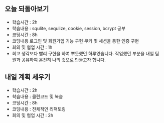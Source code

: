 ## 오늘 되돌아보기
- 학습시간 : 2h
- 학습내용 : squlite, sequlize, cookie, session, bcrypt 공부
- 코딩시간 : 8h
- 코딩내용
    로그인 및 회원가입 기능 구현
    쿠키 및 세션을 통한 인증 구현
- 회의 및 협업 시간 : 1h
- 회고
    생각보다 빨리 구현을 하여 뿌듯했던 하루였습니다. 작업했던 부분을 내일 팀원과 공유하여 온전히 나의 것으로 만들고자 합니다.

## 내일 계획 세우기
- 학습시간 : 2h
- 학습내용 : 클린코드 및 복습
- 코딩시간 : 8h
- 코딩내용 : 전체적인 리팩토링
- 회의 및 협업 시간 : 2h